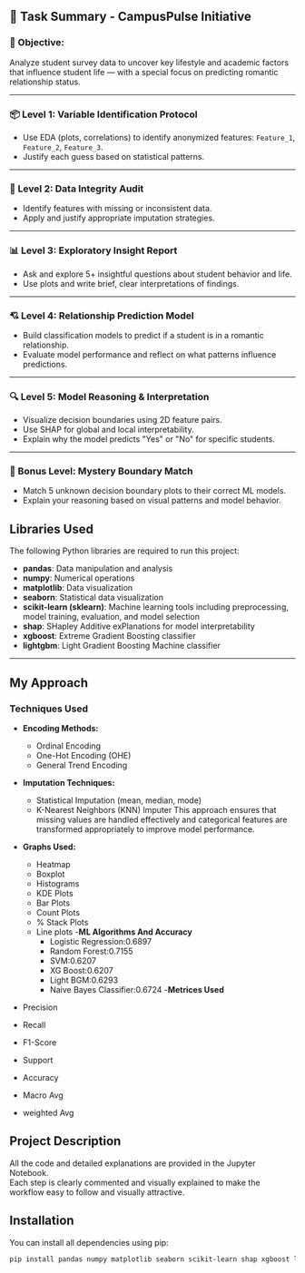 ## 📝 Task Summary - CampusPulse Initiative

### 🎯 Objective:
Analyze student survey data to uncover key lifestyle and academic factors that influence student life — with a special focus on predicting romantic relationship status.

---

### 📦 Level 1: Variable Identification Protocol 
- Use EDA (plots, correlations) to identify anonymized features: `Feature_1`, `Feature_2`, `Feature_3`.
- Justify each guess based on statistical patterns.

---

### 🧼 Level 2: Data Integrity Audit
- Identify features with missing or inconsistent data.
- Apply and justify appropriate imputation strategies.

---

### 📊 Level 3: Exploratory Insight Report
- Ask and explore 5+ insightful questions about student behavior and life.
- Use plots and write brief, clear interpretations of findings.

---

### 💘 Level 4: Relationship Prediction Model
- Build classification models to predict if a student is in a romantic relationship.
- Evaluate model performance and reflect on what patterns influence predictions.

---

### 🔍 Level 5: Model Reasoning & Interpretation 
- Visualize decision boundaries using 2D feature pairs.
- Use SHAP for global and local interpretability.
- Explain why the model predicts "Yes" or "No" for specific students.

---

### 🎁 Bonus Level: Mystery Boundary Match 
- Match 5 unknown decision boundary plots to their correct ML models.
- Explain your reasoning based on visual patterns and model behavior.


## Libraries Used
The following Python libraries are required to run this project:

- **pandas**: Data manipulation and analysis  
- **numpy**: Numerical operations  
- **matplotlib**: Data visualization  
- **seaborn**: Statistical data visualization  
- **scikit-learn (sklearn)**: Machine learning tools including preprocessing, model training, evaluation, and model selection  
- **shap**: SHapley Additive exPlanations for model interpretability  
- **xgboost**: Extreme Gradient Boosting classifier  
- **lightgbm**: Light Gradient Boosting Machine classifier  
---
## My Approach

### Techniques Used

- **Encoding Methods:**
  - Ordinal Encoding
  - One-Hot Encoding (OHE)
  - General Trend Encoding

- **Imputation Techniques:**
  - Statistical Imputation (mean, median, mode)
  - K-Nearest Neighbors (KNN) Imputer
This approach ensures that missing values are handled effectively and categorical features are transformed appropriately to improve model performance.
- **Graphs Used:**
  - Heatmap
  - Boxplot
  - Histograms
  - KDE Plots
  - Bar Plots
  - Count Plots
  - % Stack Plots
  - Line plots
-**ML Algorithms And Accuracy**
    - Logistic Regression:0.6897
    - Random Forest:0.7155
    - SVM:0.6207
    - XG Boost:0.6207
    - Light BGM:0.6293
    - Naive Bayes Classifier:0.6724
-**Metrices Used**
 - Precision
 - Recall
 - F1-Score
 - Support
 - Accuracy
 - Macro Avg
 - weighted Avg
## Project Description

All the code and detailed explanations are provided in the Jupyter Notebook.  
Each step is clearly commented and visually explained to make the workflow easy to follow and visually attractive.

## Installation

You can install all dependencies using pip:

```bash
pip install pandas numpy matplotlib seaborn scikit-learn shap xgboost lightgbm.



